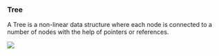 ### Tree

A Tree is a non-linear data structure where each node is connected to a number of nodes with the help of pointers or references.

![](https://www.cdn.geeksforgeeks.org/wp-content/uploads/tree.jpg)

